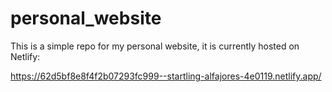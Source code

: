 # personal_website
This is a simple repo for my personal website, it is currently hosted on Netlify: 

https://62d5bf8e8f4f2b07293fc999--startling-alfajores-4e0119.netlify.app/ 
